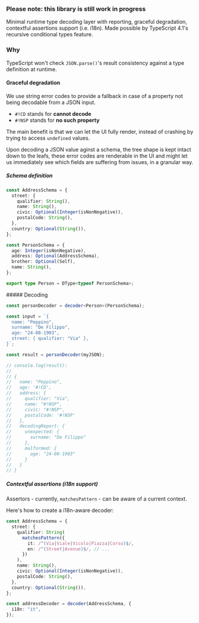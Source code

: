 ### Please note: this library is still work in progress

Minimal runtime type decoding layer with reporting, graceful degradation, contextful assertions support (i.e. i18n). Made possible by TypeScript 4.1's recursive conditional types feature.

### Why

TypeScript won't check `JSON.parse()`'s result consistency against a type definition at runtime.

#### Graceful degradation

We use string error codes to provide a fallback in case of a property not being decodable from a JSON input.

- `#!CD` stands for **cannot decode**
- `#!NSP` stands for **no such property**

The main benefit is that we can let the UI fully render, instead of crashing by trying to access `undefined` values.

Upon decoding a JSON value aginst a schema, the tree shape is kept intact down to the leafs, these error codes are renderable in the UI and might let us immediately see which fields are suffering from issues, in a granular way.

##### Schema definition

```ts
const AddressSchema = {
  street: {
    qualifier: String(),
    name: String(),
    civic: Optional(Integer(isNonNegative)),
    postalCode: String(),
  },
  country: Optional(String()),
};

const PersonSchema = {
  age: Integer(isNonNegative),
  address: Optional(AddressSchema),
  brother: Optional(Self),
  name: String(),
};

export type Person = DType<typeof PersonSchema>;
```

##### Decoding

```ts
const personDecoder = decoder<Person>(PersonSchema);

const input = `{
  name: "Peppino",
  surname: "De Filippo",
  age: "24-08-1903",
  street: { qualifier: "Via" },
}`;

const result = personDecoder(myJSON);

// console.log(result):
//
// {
//   name: "Peppino",
//   age: '#!CD',
//   address: {
//     qualifier: "Via",
//     name: "#!NSP",
//     civic: "#!NSP",
//     postalCode: '#!NSP'
//   },
//   decodingReport: {
//     unexpected: {
//       surname: "De Filippo"
//     },
//     malformed: {
//       age: "24-08-1903"
//     }
//   }
// }
```

##### Contextful assertions (i18n support)

Assertors - currently, `matchesPattern` - can be aware of a current context.

Here's how to create a i18n-aware decoder:

```ts
const AddressSchema = {
  street: {
    qualifier: String(
      matchesPattern({
        it: /^(Via|Viale|Vicolo|Piazza|Corso)$/,
        en: /^(Street|Avenue)$/, // ...
      })
    ),
    name: String(),
    civic: Optional(Integer(isNonNegative)),
    postalCode: String(),
  },
  country: Optional(String()),
};

const addressDecoder = decoder(AddressSchema, {
  i18n: "it",
});
```
